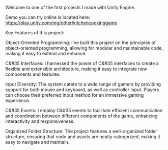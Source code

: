 Welcome to one of the first projects I made with Unity Engine.

Demo you can try online is located here: https://play.unity.com/mg/other/kitchencookinggame

Key Features of this project:

Object-Oriented Programming: I've built this project on the principles of object-oriented programming, allowing for modular and maintainable code, making it easy to extend and enhance.

C&#35 Interfaces: I harnessed the power of C&#35 interfaces to create a flexible and extensible architecture, making it easy to integrate new components and features.

Input Diversity: The system caters to a wide range of gamers by providing support for both mouse and keyboard, as well as controller input. Players can choose their preferred input method for an immersive gaming experience.

C&#35 Events: I employ C&#35 events to facilitate efficient communication and coordination between different components of the game, enhancing interactivity and responsiveness.

Organized Folder Structure: The project features a well-organized folder structure, ensuring that code and assets are neatly categorized, making it easy to navigate and maintain.

